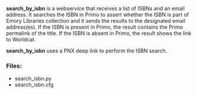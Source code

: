 **search_by_isbn** is a webservice that receives a list of ISBNs and
an email address. It searches the ISBN in Primo to assert whether the
ISBN is part of Emory Libraries collection and it sends the results
to the designated email address(es).
If the ISBN is present in Primo, the result contains the Primo 
permalink of the title. If the ISBN is absent in Primo, the result
shows the link to Worldcat.

**search_by_isbn** uses a PNX deep link to perform the ISBN search.

### Files:
 - search_isbn.py
 - search_isbn.cfg
 
